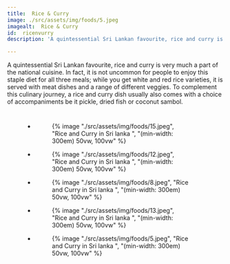 ```yaml
---
title:  Rice & Curry
image: ./src/assets/img/foods/5.jpeg
imagealt:  Rice & Curry
id:  ricenvurry
description: 'A quintessential Sri Lankan favourite, rice and curry is very much a part of the national cuisine.'

---
```



A quintessential Sri Lankan favourite, rice and curry is very much a part of the national cuisine. In fact, it is not uncommon for people to enjoy this staple diet for all three meals; while you get white and red rice varieties, it is served with meat dishes and a range of different veggies. To complement this culinary journey, a rice and curry dish usually also comes with a choice of accompaniments be it pickle, dried fish or coconut sambol.


<ul class="gallery-list" style="
    margin: 8%;
">

<li class="gallery-item">
  <figure class="gallery-image">
    {% image "./src/assets/img/foods/15.jpeg", "Rice and Curry in Sri lanka ", "(min-width: 300em) 50vw, 100vw" %}
  </figure>
</li>

<li class="gallery-item">
  <figure class="gallery-image">
    {% image "./src/assets/img/foods/12.jpeg", "Rice and Curry in Sri lanka ", "(min-width: 300em) 50vw, 100vw" %}
  </figure>
</li>

<li class="gallery-item">
  <figure class="gallery-image">
    {% image "./src/assets/img/foods/8.jpeg", "Rice and Curry in Sri lanka ", "(min-width: 300em) 50vw, 100vw" %}
  </figure>
</li>

<li class="gallery-item">
  <figure class="gallery-image">
    {% image "./src/assets/img/foods/13.jpeg", "Rice and Curry in Sri lanka ", "(min-width: 300em) 50vw, 100vw" %}
  </figure>
</li>

<li class="gallery-item">
  <figure class="gallery-image">
    {% image "./src/assets/img/foods/5.jpeg", "Rice and Curry in Sri lanka ", "(min-width: 300em) 50vw, 100vw" %}
  </figure>
</li>

</ul>
